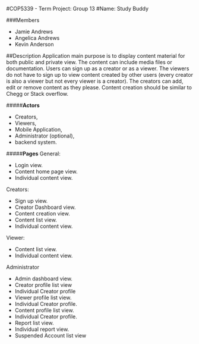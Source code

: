 #COP5339 - Term Project: Group 13
#Name: Study Buddy

###Members
* Jamie Andrews
* Angelica Andrews
* Kevin Anderson

##Description
Application main purpose is to display content material for both public and private view. The content can include media files or documentation. Users can sign up as a creator or as  a viewer. The viewers do not have to sign up to view content created by other users (every creator is also a viewer but not every viewer is a creator). The creators can add, edit or remove content as they please. Content creation should be similar to Chegg or Stack overflow.

#####**Actors**
* Creators, 
* Viewers, 
* Mobile Application, 
* Administrator (optional), 
* backend system. 

#####**Pages**
General:
* Login view.
* Content home page view.
* Individual content view.

Creators:
* Sign up view.
* Creator Dashboard view.
* Content creation view.
* Content list view.
* Individual content view.
	
Viewer:
* Content list view.
* Individual content view.

Administrator
* Admin dashboard view.
* Creator profile list view 
* Individual Creator profile
* Viewer profile list view.
* Individual Creator profile.
* Content profile list view. 
* Individual Creator profile.
* Report list view.
* Individual report view.
* Suspended Account list view
